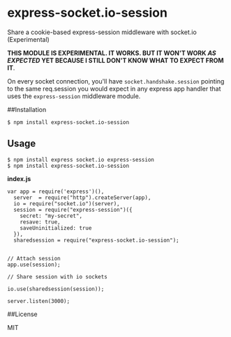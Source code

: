 express-socket.io-session
=========================

Share a cookie-based express-session middleware with socket.io (Experimental)

**THIS MODULE IS EXPERIMENTAL. IT WORKS. BUT IT WON'T WORK *AS EXPECTED* YET BECAUSE I STILL DON'T KNOW WHAT TO EXPECT FROM IT**.

On every socket connection, you'll have `socket.handshake.session` pointing to
the same req.session you would expect in any express app handler that uses
the `express-session` middleware module.


##Installation

```
$ npm install express-socket.io-session
```


## Usage

```
$ npm install express socket.io express-session 
$ npm install express-socket.io-session
```

**index.js**

```
var app = require('express')(),
  server  = require("http").createServer(app),
  io = require("socket.io")(server),
  session = require("express-session")({
    secret: "my-secret",
    resave: true,
    saveUninitialized: true
  }),
  sharedsession = require("express-socket.io-session");


// Attach session
app.use(session);

// Share session with io sockets

io.use(sharedsession(session));

server.listen(3000);

```

##License 

MIT
